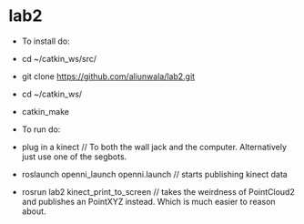 lab2
====
* To install do:
* cd ~/catkin_ws/src/
* git clone https://github.com/aliunwala/lab2.git
* cd ~/catkin_ws/
* catkin_make


* To run do:
* plug in a kinect                       // To both the wall jack and the computer. Alternatively just use one of the segbots.
* roslaunch openni_launch openni.launch  // starts publishing kinect data
* rosrun lab2 kinect_print_to_screen     // takes the weirdness of PointCloud2 and publishes an PointXYZ instead. Which is much easier to reason about.
